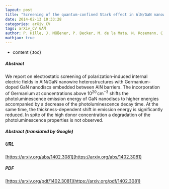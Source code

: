 ```yaml
---
layout: post
title: "Screening of the quantum-confined Stark effect in AlN/GaN nanowire superlattices by Germanium doping"
date: 2014-02-13 10:33:28
categories: arXiv_CV
tags: arXiv_CV GAN
author: P. Hille, J. Müßener, P. Becker, M. de la Mata, N. Rosemann, C. Magén, J. Arbiol, J. Teubert, S. Chatterjee, J. Schörmann, M. Eickhoff
mathjax: true
---
```


* content
{:toc}

##### Abstract
We report on electrostatic screening of polarization-induced internal electric fields in AlN/GaN nanowire heterostructures with Germanium-doped GaN nanodiscs embedded between AlN barriers. The incorporation of Germanium at concentrations above $10^{20}\,\text{cm}^{-3}$ shifts the photoluminescence emission energy of GaN nanodiscs to higher energies accompanied by a decrease of the photoluminescence decay time. At the same time, the thickness-dependent shift in emission energy is significantly reduced. In spite of the high donor concentration a degradation of the photoluminescence properties is not observed.

##### Abstract (translated by Google)


##### URL
[https://arxiv.org/abs/1402.3081](https://arxiv.org/abs/1402.3081)

##### PDF
[https://arxiv.org/pdf/1402.3081](https://arxiv.org/pdf/1402.3081)

